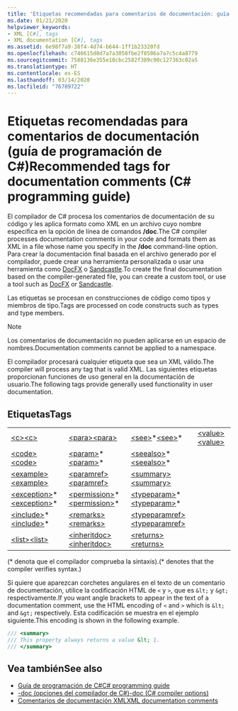 ```yaml
---
title: 'Etiquetas recomendadas para comentarios de documentación: guía de programación de C#'
ms.date: 01/21/2020
helpviewer_keywords:
- XML [C#], tags
- XML documentation [C#], tags
ms.assetid: 6e98f7a9-38f4-4d74-b644-1ff1b23320fd
ms.openlocfilehash: c746615d0d7a7a3058fbe2f8506a7a7c5c4a8779
ms.sourcegitcommit: 7588136e355e10cbc2582f389c90c127363c02a5
ms.translationtype: HT
ms.contentlocale: es-ES
ms.lasthandoff: 03/14/2020
ms.locfileid: "76789722"
---
```

# <a name="recommended-tags-for-documentation-comments-c-programming-guide"></a><span data-ttu-id="2c182-102">Etiquetas recomendadas para comentarios de documentación (guía de programación de C#)</span><span class="sxs-lookup"><span data-stu-id="2c182-102">Recommended tags for documentation comments (C# programming guide)</span></span>

<span data-ttu-id="2c182-103">El compilador de C# procesa los comentarios de documentación de su código y les aplica formato como XML en un archivo cuyo nombre especifica en la opción de línea de comandos **/doc**.</span><span class="sxs-lookup"><span data-stu-id="2c182-103">The C# compiler processes documentation comments in your code and formats them as XML in a file whose name you specify in the **/doc** command-line option.</span></span> <span data-ttu-id="2c182-104">Para crear la documentación final basada en el archivo generado por el compilador, puede crear una herramienta personalizada o usar una herramienta como [DocFX](https://dotnet.github.io/docfx/) o [Sandcastle](https://github.com/EWSoftware/SHFB).</span><span class="sxs-lookup"><span data-stu-id="2c182-104">To create the final documentation based on the compiler-generated file, you can create a custom tool, or use a tool such as [DocFX](https://dotnet.github.io/docfx/) or [Sandcastle](https://github.com/EWSoftware/SHFB).</span></span>

<span data-ttu-id="2c182-105">Las etiquetas se procesan en construcciones de código como tipos y miembros de tipo.</span><span class="sxs-lookup"><span data-stu-id="2c182-105">Tags are processed on code constructs such as types and type members.</span></span>

> [!NOTE]
> <span data-ttu-id="2c182-106">Los comentarios de documentación no pueden aplicarse en un espacio de nombres.</span><span class="sxs-lookup"><span data-stu-id="2c182-106">Documentation comments cannot be applied to a namespace.</span></span>  
  
 <span data-ttu-id="2c182-107">El compilador procesará cualquier etiqueta que sea un XML válido.</span><span class="sxs-lookup"><span data-stu-id="2c182-107">The compiler will process any tag that is valid XML.</span></span> <span data-ttu-id="2c182-108">Las siguientes etiquetas proporcionan funciones de uso general en la documentación de usuario.</span><span class="sxs-lookup"><span data-stu-id="2c182-108">The following tags provide generally used functionality in user documentation.</span></span>  
  
## <a name="tags"></a><span data-ttu-id="2c182-109">Etiquetas</span><span class="sxs-lookup"><span data-stu-id="2c182-109">Tags</span></span>  
  
|||||  
|---|---|---|---|
|[<span data-ttu-id="2c182-110">\<c></span><span class="sxs-lookup"><span data-stu-id="2c182-110">\<c></span></span>](./code-inline.md)|[<span data-ttu-id="2c182-111">\<para></span><span class="sxs-lookup"><span data-stu-id="2c182-111">\<para></span></span>](./para.md)|<span data-ttu-id="2c182-112">[\<see>](./see.md)\*</span><span class="sxs-lookup"><span data-stu-id="2c182-112">[\<see>](./see.md)\*</span></span>|[<span data-ttu-id="2c182-113">\<value></span><span class="sxs-lookup"><span data-stu-id="2c182-113">\<value></span></span>](./value.md)  
|[<span data-ttu-id="2c182-114">\<code></span><span class="sxs-lookup"><span data-stu-id="2c182-114">\<code></span></span>](./code.md)|<span data-ttu-id="2c182-115">[\<param>](./param.md)\*</span><span class="sxs-lookup"><span data-stu-id="2c182-115">[\<param>](./param.md)\*</span></span>|<span data-ttu-id="2c182-116">[\<seealso>](./seealso.md)\*</span><span class="sxs-lookup"><span data-stu-id="2c182-116">[\<seealso>](./seealso.md)\*</span></span>|  
|[<span data-ttu-id="2c182-117">\<example></span><span class="sxs-lookup"><span data-stu-id="2c182-117">\<example></span></span>](./example.md)|[<span data-ttu-id="2c182-118">\<paramref></span><span class="sxs-lookup"><span data-stu-id="2c182-118">\<paramref></span></span>](./paramref.md)|[<span data-ttu-id="2c182-119">\<summary></span><span class="sxs-lookup"><span data-stu-id="2c182-119">\<summary></span></span>](./summary.md)|  
|<span data-ttu-id="2c182-120">[\<exception>](./exception.md)\*</span><span class="sxs-lookup"><span data-stu-id="2c182-120">[\<exception>](./exception.md)\*</span></span>|<span data-ttu-id="2c182-121">[\<permission>](./permission.md)\*</span><span class="sxs-lookup"><span data-stu-id="2c182-121">[\<permission>](./permission.md)\*</span></span>|<span data-ttu-id="2c182-122">[\<typeparam>](./typeparam.md)\*</span><span class="sxs-lookup"><span data-stu-id="2c182-122">[\<typeparam>](./typeparam.md)\*</span></span>|  
|<span data-ttu-id="2c182-123">[\<include>](./include.md)\*</span><span class="sxs-lookup"><span data-stu-id="2c182-123">[\<include>](./include.md)\*</span></span>|[<span data-ttu-id="2c182-124">\<remarks></span><span class="sxs-lookup"><span data-stu-id="2c182-124">\<remarks></span></span>](./remarks.md)|[<span data-ttu-id="2c182-125">\<typeparamref></span><span class="sxs-lookup"><span data-stu-id="2c182-125">\<typeparamref></span></span>](./typeparamref.md)|  
|[<span data-ttu-id="2c182-126">\<list></span><span class="sxs-lookup"><span data-stu-id="2c182-126">\<list></span></span>](./list.md)|[<span data-ttu-id="2c182-127">\<inheritdoc></span><span class="sxs-lookup"><span data-stu-id="2c182-127">\<inheritdoc></span></span>](./inheritdoc.md)|[<span data-ttu-id="2c182-128">\<returns></span><span class="sxs-lookup"><span data-stu-id="2c182-128">\<returns></span></span>](./returns.md)|
  
<span data-ttu-id="2c182-129">(\* denota que el compilador comprueba la sintaxis).</span><span class="sxs-lookup"><span data-stu-id="2c182-129">(\* denotes that the compiler verifies syntax.)</span></span>

<span data-ttu-id="2c182-130">Si quiere que aparezcan corchetes angulares en el texto de un comentario de documentación, utilice la codificación HTML de `<` y `>`, que es `&lt;` y `&gt;` respectivamente.</span><span class="sxs-lookup"><span data-stu-id="2c182-130">If you want angle brackets to appear in the text of a documentation comment, use the HTML encoding of `<` and `>` which is `&lt;` and `&gt;` respectively.</span></span> <span data-ttu-id="2c182-131">Esta codificación se muestra en el ejemplo siguiente.</span><span class="sxs-lookup"><span data-stu-id="2c182-131">This encoding is shown in the following example.</span></span>

```csharp
/// <summary>
/// This property always returns a value &lt; 1.
/// </summary>
```

## <a name="see-also"></a><span data-ttu-id="2c182-132">Vea también</span><span class="sxs-lookup"><span data-stu-id="2c182-132">See also</span></span>

- [<span data-ttu-id="2c182-133">Guía de programación de C#</span><span class="sxs-lookup"><span data-stu-id="2c182-133">C# programming guide</span></span>](../index.md)
- [<span data-ttu-id="2c182-134">-doc (opciones del compilador de C#)</span><span class="sxs-lookup"><span data-stu-id="2c182-134">-doc (C# compiler options)</span></span>](../../language-reference/compiler-options/doc-compiler-option.md)
- [<span data-ttu-id="2c182-135">Comentarios de documentación XML</span><span class="sxs-lookup"><span data-stu-id="2c182-135">XML documentation comments</span></span>](./index.md)
